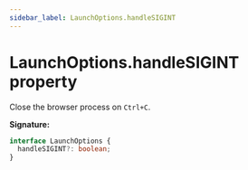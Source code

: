 ```yaml
---
sidebar_label: LaunchOptions.handleSIGINT
---
```


# LaunchOptions.handleSIGINT property

Close the browser process on `Ctrl+C`.

**Signature:**

```typescript
interface LaunchOptions {
  handleSIGINT?: boolean;
}
```
